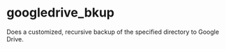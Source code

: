 # googledrive_bkup
Does a customized, recursive backup of the specified directory to Google Drive. 
